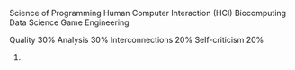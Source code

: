 Science of Programming
Human Computer Interaction (HCI)
Biocomputing
Data Science
Game Engineering

Quality 30%
Analysis 30%
Interconnections 20%
Self-criticism 20%


1. 

